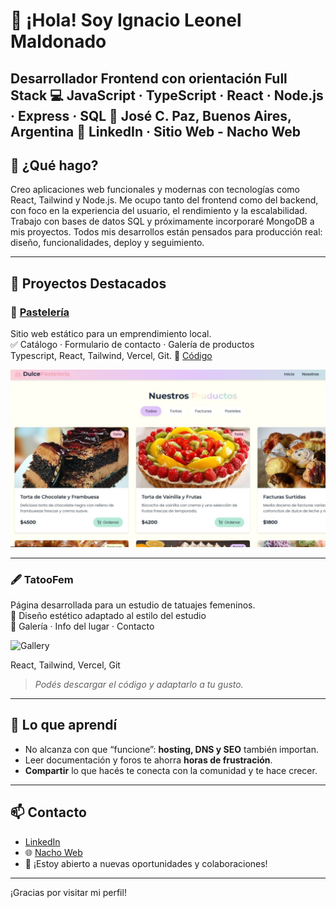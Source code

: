 # 👋 ¡Hola! Soy Ignacio Leonel Maldonado
Desarrollador Frontend con orientación Full Stack
💻 JavaScript · TypeScript · React · Node.js · Express · SQL
📍 José C. Paz, Buenos Aires, Argentina
🔗 LinkedIn · Sitio Web - Nacho Web
---

## 🚀 ¿Qué hago?

Creo aplicaciones web funcionales y modernas con tecnologías como React, Tailwind y Node.js.
Me ocupo tanto del frontend como del backend, con foco en la experiencia del usuario, el rendimiento y la escalabilidad.
Trabajo con bases de datos SQL y próximamente incorporaré MongoDB a mis proyectos.
Todos mis desarrollos están pensados para producción real: diseño, funcionalidades, deploy y seguimiento.


---

## 🧩 Proyectos Destacados

### 🍰 [Pastelería](https://pasteleria-rose.vercel.app/)
Sitio web estático para un emprendimiento local.  
✅ Catálogo · Formulario de contacto · Galería de productos  
Typescript, React, Tailwind, Vercel, Git.
🔗 [Código](https://github.com/ignacio-leonel/pasteleria)


![Gallery](https://github.com/ignacio-leonel/pasteleria/blob/894ee885521124967861a9a81615ba5d11ec8290/screenshots/gallery.jpg)

---

### 🖋️ TatooFem
Página desarrollada para un estudio de tatuajes femeninos.  
🎨 Diseño estético adaptado al estilo del estudio  
💬 Galería · Info del lugar · Contacto  

![Gallery](https://github.com/ignacio-leonel/Sitio-web-de-Local-de-Tatuajes/blob/96dcf428b38118f6a5594bc00aaa22fd7fb6722a/screenshots/services.jpg)


React, Tailwind, Vercel, Git
> *Podés descargar el código y adaptarlo a tu gusto.*

---


## 🧠 Lo que aprendí

- No alcanza con que “funcione”: **hosting, DNS y SEO** también importan.
- Leer documentación y foros te ahorra **horas de frustración**.
- **Compartir** lo que hacés te conecta con la comunidad y te hace crecer.

---

## 📫 Contacto

- [LinkedIn](https://www.linkedin.com/in/ignacio-leonel-maldonado)  
- 🌐 [Nacho Web](https://nachoweb.ar)  
- 📩 ¡Estoy abierto a nuevas oportunidades y colaboraciones!

---

¡Gracias por visitar mi perfil!
